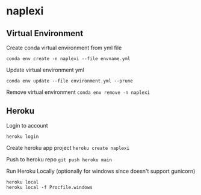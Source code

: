# naplexi

## Virtual Environment
Create conda virtual environment from yml file

``` conda env create -n naplexi --file envname.yml ```

Update virtual environment yml

``` conda env update --file environment.yml --prune ```

Remove virtual environment
``` conda env remove -n naplexi ```


## Heroku

Login to account

```heroku login```


Create heroku app project
```heroku create naplexi```


Push to heroku repo
```git push heroku main```

Run Heroku Locally (optionally for windows since doesn't support gunicorn)
```
heroku local
heroku local -f Procfile.windows
```
